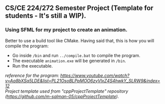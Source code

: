 ## CS/CE 224/272 Semester Project (Template for students - It's still a WIP).

### Using SFML for my project to create an animation.

Better to use a build tool like CMake. Having said that, this is how you will compile the program:
- Go inside `/bin` and run `../compile.bat` to compile the program.
- The executable `animation.exe` will be generated in `/bin`. 
- Run the executable.

_reference for the program: https://www.youtube.com/watch?v=Aa8bXSq5LDE&list=PL21OsoBLPpMOO6zyVlxZ4S4hwkY_SLRW9&index=12_  
_Project template used from "cppProjectTemplate" repository (https://github.com/m-salman-05/cppProjectTemplate)._
